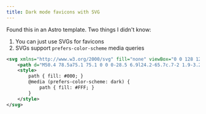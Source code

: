 ```yaml
---
title: Dark mode favicons with SVG
---
```

Found this in an Astro template. Two things I didn't know:

1. You can just use SVGs for favicons
2. SVGs support `prefers-color-scheme` media queries

```svg
<svg xmlns="http://www.w3.org/2000/svg" fill="none" viewBox="0 0 128 128">
    <path d="M50.4 78.5a75.1 75.1 0 0 0-28.5 6.9l24.2-65.7c.7-2 1.9-3.2 3.4-3.2h29c1.5 0 2.7 1.2 3.4 3.2l24.2 65.7s-11.6-7-28.5-7L67 45.5c-.4-1.7-1.6-2.8-2.9-2.8-1.3 0-2.5 1.1-2.9 2.7L50.4 78.5Zm-1.1 28.2Zm-4.2-20.2c-2 6.6-.6 15.8 4.2 20.2a17.5 17.5 0 0 1 .2-.7 5.5 5.5 0 0 1 5.7-4.5c2.8.1 4.3 1.5 4.7 4.7.2 1.1.2 2.3.2 3.5v.4c0 2.7.7 5.2 2.2 7.4a13 13 0 0 0 5.7 4.9v-.3l-.2-.3c-1.8-5.6-.5-9.5 4.4-12.8l1.5-1a73 73 0 0 0 3.2-2.2 16 16 0 0 0 6.8-11.4c.3-2 .1-4-.6-6l-.8.6-1.6 1a37 37 0 0 1-22.4 2.7c-5-.7-9.7-2-13.2-6.2Z" />
    <style>
        path { fill: #000; }
        @media (prefers-color-scheme: dark) {
            path { fill: #FFF; }
        }
    </style>
</svg>
```
